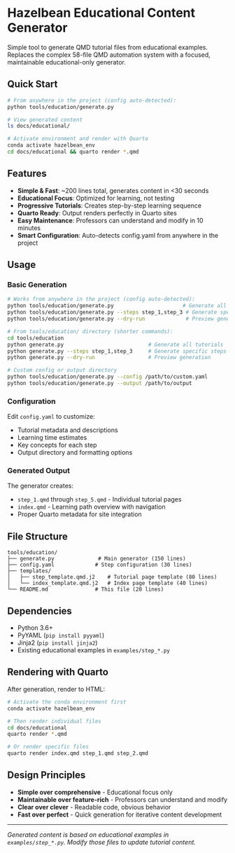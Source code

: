 # Hazelbean Educational Content Generator

Simple tool to generate QMD tutorial files from educational examples. Replaces the complex 58-file QMD automation system with a focused, maintainable educational-only generator.

## Quick Start

```bash
# From anywhere in the project (config auto-detected):
python tools/education/generate.py

# View generated content
ls docs/educational/

# Activate environment and render with Quarto
conda activate hazelbean_env
cd docs/educational && quarto render *.qmd
```

## Features

- **Simple & Fast**: ~200 lines total, generates content in <30 seconds
- **Educational Focus**: Optimized for learning, not testing
- **Progressive Tutorials**: Creates step-by-step learning sequence
- **Quarto Ready**: Output renders perfectly in Quarto sites
- **Easy Maintenance**: Professors can understand and modify in 10 minutes
- **Smart Configuration**: Auto-detects config.yaml from anywhere in the project

## Usage

### Basic Generation
```bash
# Works from anywhere in the project (config auto-detected):
python tools/education/generate.py                      # Generate all tutorials
python tools/education/generate.py --steps step_1,step_3 # Generate specific steps
python tools/education/generate.py --dry-run             # Preview generation

# From tools/education/ directory (shorter commands):
cd tools/education
python generate.py                           # Generate all tutorials
python generate.py --steps step_1,step_3     # Generate specific steps
python generate.py --dry-run                 # Preview generation

# Custom config or output directory
python tools/education/generate.py --config /path/to/custom.yaml
python tools/education/generate.py --output /path/to/output
```

### Configuration

Edit `config.yaml` to customize:
- Tutorial metadata and descriptions
- Learning time estimates  
- Key concepts for each step
- Output directory and formatting options

### Generated Output

The generator creates:
- `step_1.qmd` through `step_5.qmd` - Individual tutorial pages
- `index.qmd` - Learning path overview with navigation
- Proper Quarto metadata for site integration

## File Structure

```
tools/education/
├── generate.py              # Main generator (150 lines)
├── config.yaml             # Step configuration (30 lines)
├── templates/
│   ├── step_template.qmd.j2    # Tutorial page template (80 lines)
│   └── index_template.qmd.j2   # Index page template (40 lines)
└── README.md               # This file (20 lines)
```

## Dependencies

- Python 3.6+
- PyYAML (`pip install pyyaml`)
- Jinja2 (`pip install jinja2`)
- Existing educational examples in `examples/step_*.py`

## Rendering with Quarto

After generation, render to HTML:

```bash
# Activate the conda environment first
conda activate hazelbean_env

# Then render individual files
cd docs/educational
quarto render *.qmd

# Or render specific files
quarto render index.qmd step_1.qmd step_2.qmd
```

## Design Principles

- **Simple over comprehensive** - Educational focus only
- **Maintainable over feature-rich** - Professors can understand and modify
- **Clear over clever** - Readable code, obvious behavior
- **Fast over perfect** - Quick generation for iterative content development

---

*Generated content is based on educational examples in `examples/step_*.py`. Modify those files to update tutorial content.*
